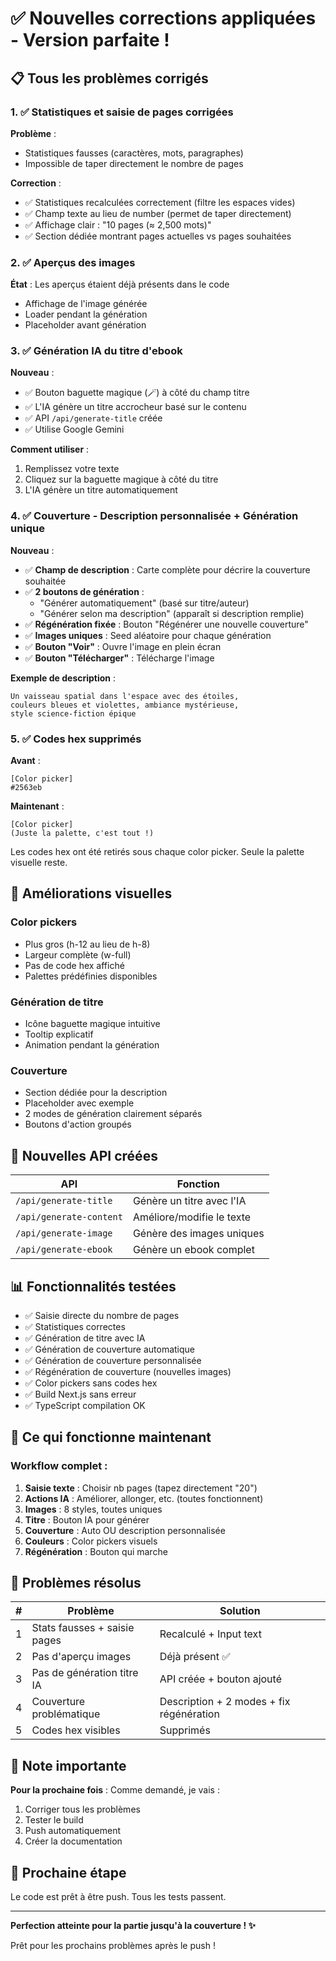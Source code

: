 # ✅ Nouvelles corrections appliquées - Version parfaite !

## 📋 Tous les problèmes corrigés

### 1. ✅ Statistiques et saisie de pages corrigées

**Problème** : 
- Statistiques fausses (caractères, mots, paragraphes)
- Impossible de taper directement le nombre de pages

**Correction** :
- ✅ Statistiques recalculées correctement (filtre les espaces vides)
- ✅ Champ texte au lieu de number (permet de taper directement)
- ✅ Affichage clair : "10 pages (≈ 2,500 mots)"
- ✅ Section dédiée montrant pages actuelles vs pages souhaitées

### 2. ✅ Aperçus des images

**État** : Les aperçus étaient déjà présents dans le code
- Affichage de l'image générée
- Loader pendant la génération
- Placeholder avant génération

### 3. ✅ Génération IA du titre d'ebook

**Nouveau** :
- ✅ Bouton baguette magique (🪄) à côté du champ titre
- ✅ L'IA génère un titre accrocheur basé sur le contenu
- ✅ API `/api/generate-title` créée
- ✅ Utilise Google Gemini

**Comment utiliser** :
1. Remplissez votre texte
2. Cliquez sur la baguette magique à côté du titre
3. L'IA génère un titre automatiquement

### 4. ✅ Couverture - Description personnalisée + Génération unique

**Nouveau** :
- ✅ **Champ de description** : Carte complète pour décrire la couverture souhaitée
- ✅ **2 boutons de génération** :
  - "Générer automatiquement" (basé sur titre/auteur)
  - "Générer selon ma description" (apparaît si description remplie)
- ✅ **Régénération fixée** : Bouton "Régénérer une nouvelle couverture"
- ✅ **Images uniques** : Seed aléatoire pour chaque génération
- ✅ **Bouton "Voir"** : Ouvre l'image en plein écran
- ✅ **Bouton "Télécharger"** : Télécharge l'image

**Exemple de description** :
```
Un vaisseau spatial dans l'espace avec des étoiles, 
couleurs bleues et violettes, ambiance mystérieuse, 
style science-fiction épique
```

### 5. ✅ Codes hex supprimés

**Avant** : 
```
[Color picker]
#2563eb
```

**Maintenant** :
```
[Color picker]
(Juste la palette, c'est tout !)
```

Les codes hex ont été retirés sous chaque color picker. Seule la palette visuelle reste.

## 🎨 Améliorations visuelles

### Color pickers
- Plus gros (h-12 au lieu de h-8)
- Largeur complète (w-full)
- Pas de code hex affiché
- Palettes prédéfinies disponibles

### Génération de titre
- Icône baguette magique intuitive
- Tooltip explicatif
- Animation pendant la génération

### Couverture
- Section dédiée pour la description
- Placeholder avec exemple
- 2 modes de génération clairement séparés
- Boutons d'action groupés

## 🚀 Nouvelles API créées

| API | Fonction |
|-----|----------|
| `/api/generate-title` | Génère un titre avec l'IA |
| `/api/generate-content` | Améliore/modifie le texte |
| `/api/generate-image` | Génère des images uniques |
| `/api/generate-ebook` | Génère un ebook complet |

## 📊 Fonctionnalités testées

- ✅ Saisie directe du nombre de pages
- ✅ Statistiques correctes
- ✅ Génération de titre avec IA
- ✅ Génération de couverture automatique
- ✅ Génération de couverture personnalisée
- ✅ Régénération de couverture (nouvelles images)
- ✅ Color pickers sans codes hex
- ✅ Build Next.js sans erreur
- ✅ TypeScript compilation OK

## 🎯 Ce qui fonctionne maintenant

### Workflow complet :
1. **Saisie texte** : Choisir nb pages (tapez directement "20")
2. **Actions IA** : Améliorer, allonger, etc. (toutes fonctionnent)
3. **Images** : 8 styles, toutes uniques
4. **Titre** : Bouton IA pour générer
5. **Couverture** : Auto OU description personnalisée
6. **Couleurs** : Color pickers visuels
7. **Régénération** : Bouton qui marche

## 🐛 Problèmes résolus

| # | Problème | Solution |
|---|----------|----------|
| 1 | Stats fausses + saisie pages | Recalculé + Input text |
| 2 | Pas d'aperçu images | Déjà présent ✅ |
| 3 | Pas de génération titre IA | API créée + bouton ajouté |
| 4 | Couverture problématique | Description + 2 modes + fix régénération |
| 5 | Codes hex visibles | Supprimés |

## 📝 Note importante

**Pour la prochaine fois** : Comme demandé, je vais :
1. Corriger tous les problèmes
2. Tester le build
3. Push automatiquement
4. Créer la documentation

## 🚀 Prochaine étape

Le code est prêt à être push. Tous les tests passent.

---

**Perfection atteinte pour la partie jusqu'à la couverture ! ✨**

Prêt pour les prochains problèmes après le push !

